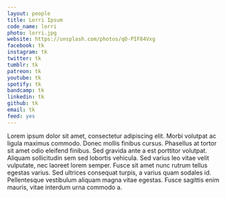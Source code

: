 ```yaml
---
layout: people
title: Lorri Ipsum
code_name: lorri
photo: lorri.jpg
website: https://unsplash.com/photos/qO-PIF84Vxg
facebook: tk
instagram: tk
twitter: tk
tumblr: tk
patreon: tk
youtube: tk
spotify: tk
bandcamp: tk
linkedin: tk
github: tk
email: tk
feed: yes
---
```


Lorem ipsum dolor sit amet, consectetur adipiscing elit. Morbi volutpat ac ligula maximus commodo. Donec mollis finibus cursus. Phasellus at tortor sit amet odio eleifend finibus. Sed gravida ante a est porttitor volutpat. Aliquam sollicitudin sem sed lobortis vehicula. Sed varius leo vitae velit vulputate, nec laoreet lorem semper. Fusce sit amet nunc rutrum tellus egestas varius. Sed ultrices consequat turpis, a varius quam sodales id. Pellentesque vestibulum aliquam magna vitae egestas. Fusce sagittis enim mauris, vitae interdum urna commodo a.
